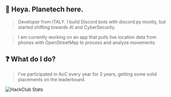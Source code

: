 ## 👋 Heya. Planetech here.

> Developer from ITALY. I build Discord bots with discord.py mostly, but started shifting towards AI and CyberSecurity.

> I am currently working on an app that pulls live location data from phones with OpenStreetMap to process and analyze movements.

## ❓ What do I do?
> I've participated in AoC every year for 2 years, getting some solid placements on the leaderboard.

![HackClub Stats](https://github-readme-stats.hackclub.dev/api/wakatime?username=9750&api_domain=hackatime.hackclub.com&theme=merko&custom_title=Hackatime+Stats&layout=compact&cache_seconds=0&langs_count=8)
